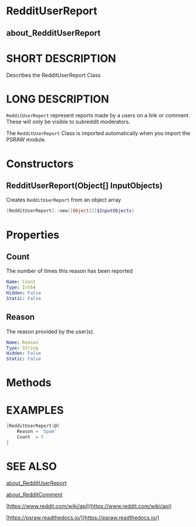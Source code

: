 # RedditUserReport
## about_RedditUserReport

# SHORT DESCRIPTION
Describes the RedditUserReport Class

# LONG DESCRIPTION
`RedditUserReport` represent reports made by a users on a link or comment. These will only be visible to subreddit moderators.

The `RedditUserReport` Class is imported automatically when you import the PSRAW module.


# Constructors
## RedditUserReport(Object[] InputObjects)
Creates `RedditUserReport` from an object array

```powershell
[RedditUserReport]::new([Object[]]$InputObjects)
```


# Properties
## Count
The number of times this reason has been reported

```yaml
Name: Count
Type: Int64
Hidden: False
Static: False
```

## Reason
The reason provided by the user(s).

```yaml
Name: Reason
Type: String
Hidden: False
Static: False
```


# Methods

# EXAMPLES
```powershell
[RedditUserReport]@{
    Reason = 'Spam'
    Count  = 5
}
```

# SEE ALSO

[about_RedditUserReport](https://psraw.readthedocs.io/en/latest/Module/about_RedditUserReport)

[about_RedditComment](https://psraw.readthedocs.io/en/latest/Module/about_RedditComment)

[https://www.reddit.com/wiki/api](https://www.reddit.com/wiki/api)

[https://psraw.readthedocs.io/](https://psraw.readthedocs.io/)

